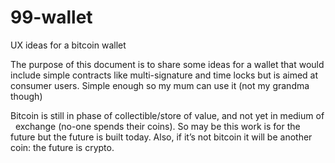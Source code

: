 # 99-wallet
UX ideas for a bitcoin wallet

The purpose of this document is to share some ideas for a wallet that would include simple contracts like multi-signature and time locks but is aimed at consumer users. Simple enough so my mum can use it (not my grandma though)

Bitcoin is still in phase of collectible/store of value, and not yet in medium of  exchange (no-one spends their coins). So may be this work is for the future but the future is built today. Also, if it’s not bitcoin it will be another coin: the future is crypto.
